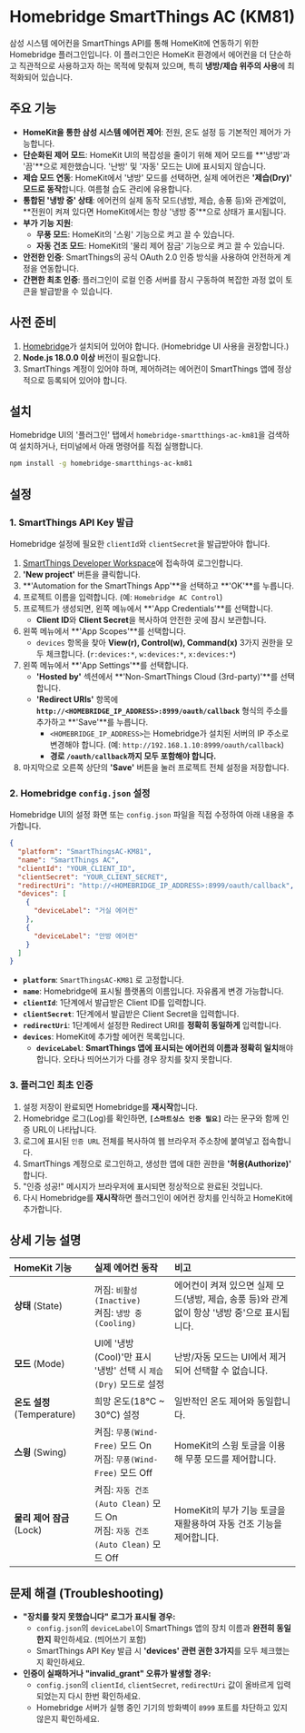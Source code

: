 # Homebridge SmartThings AC (KM81)

삼성 시스템 에어컨을 SmartThings API를 통해 HomeKit에 연동하기 위한 Homebridge 플러그인입니다. 이 플러그인은 HomeKit 환경에서 에어컨을 더 단순하고 직관적으로 사용하고자 하는 목적에 맞춰져 있으며, 특히 **냉방/제습 위주의 사용**에 최적화되어 있습니다.

## 주요 기능

* **HomeKit을 통한 삼성 시스템 에어컨 제어**: 전원, 온도 설정 등 기본적인 제어가 가능합니다.
* **단순화된 제어 모드**: HomeKit UI의 복잡성을 줄이기 위해 제어 모드를 **'냉방'과 '끔'**으로 제한했습니다. '난방' 및 '자동' 모드는 UI에 표시되지 않습니다.
* **제습 모드 연동**: HomeKit에서 '냉방' 모드를 선택하면, 실제 에어컨은 **'제습(Dry)' 모드로 동작**합니다. 여름철 습도 관리에 유용합니다.
* **통합된 '냉방 중' 상태**: 에어컨의 실제 동작 모드(냉방, 제습, 송풍 등)와 관계없이, **전원이 켜져 있다면 HomeKit에서는 항상 '냉방 중'**으로 상태가 표시됩니다.
* **부가 기능 지원**:
    * **무풍 모드**: HomeKit의 '스윙' 기능으로 켜고 끌 수 있습니다.
    * **자동 건조 모드**: HomeKit의 '물리 제어 잠금' 기능으로 켜고 끌 수 있습니다.
* **안전한 인증**: SmartThings의 공식 OAuth 2.0 인증 방식을 사용하여 안전하게 계정을 연동합니다.
* **간편한 최초 인증**: 플러그인이 로컬 인증 서버를 잠시 구동하여 복잡한 과정 없이 토큰을 발급받을 수 있습니다.

## 사전 준비

1.  [Homebridge](https://homebridge.io/)가 설치되어 있어야 합니다. (Homebridge UI 사용을 권장합니다.)
2.  **Node.js 18.0.0 이상** 버전이 필요합니다.
3.  SmartThings 계정이 있어야 하며, 제어하려는 에어컨이 SmartThings 앱에 정상적으로 등록되어 있어야 합니다.

## 설치

Homebridge UI의 '플러그인' 탭에서 `homebridge-smartthings-ac-km81`을 검색하여 설치하거나, 터미널에서 아래 명령어를 직접 실행합니다.

```sh
npm install -g homebridge-smartthings-ac-km81
```

## 설정

### 1. SmartThings API Key 발급

Homebridge 설정에 필요한 `clientId`와 `clientSecret`을 발급받아야 합니다.

1.  [SmartThings Developer Workspace](https://smartthings.developer.samsung.com/workspace)에 접속하여 로그인합니다.
2.  **'New project'** 버튼을 클릭합니다.
3.  **'Automation for the SmartThings App'**을 선택하고 **'OK'**를 누릅니다.
4.  프로젝트 이름을 입력합니다. (예: `Homebridge AC Control`)
5.  프로젝트가 생성되면, 왼쪽 메뉴에서 **'App Credentials'**를 선택합니다.
    * **Client ID**와 **Client Secret**을 복사하여 안전한 곳에 잠시 보관합니다.
6.  왼쪽 메뉴에서 **'App Scopes'**를 선택합니다.
    * `devices` 항목을 찾아 **View(r), Control(w), Command(x)** 3가지 권한을 모두 체크합니다. (`r:devices:*`, `w:devices:*`, `x:devices:*`)
7.  왼쪽 메뉴에서 **'App Settings'**를 선택합니다.
    * **'Hosted by'** 섹션에서 **'Non-SmartThings Cloud (3rd-party)'**를 선택합니다.
    * **'Redirect URIs'** 항목에 **`http://<HOMEBRIDGE_IP_ADDRESS>:8999/oauth/callback`** 형식의 주소를 추가하고 **'Save'**를 누릅니다.
        * `<HOMEBRIDGE_IP_ADDRESS>`는 Homebridge가 설치된 서버의 IP 주소로 변경해야 합니다. (예: `http://192.168.1.10:8999/oauth/callback`)
        * **경로 `/oauth/callback`까지 모두 포함해야 합니다.**
8.  마지막으로 오른쪽 상단의 **'Save'** 버튼을 눌러 프로젝트 전체 설정을 저장합니다.

### 2. Homebridge `config.json` 설정

Homebridge UI의 설정 화면 또는 `config.json` 파일을 직접 수정하여 아래 내용을 추가합니다.

```json
{
  "platform": "SmartThingsAC-KM81",
  "name": "SmartThings AC",
  "clientId": "YOUR_CLIENT_ID",
  "clientSecret": "YOUR_CLIENT_SECRET",
  "redirectUri": "http://<HOMEBRIDGE_IP_ADDRESS>:8999/oauth/callback",
  "devices": [
    {
      "deviceLabel": "거실 에어컨"
    },
    {
      "deviceLabel": "안방 에어컨"
    }
  ]
}
```

* **`platform`**: `SmartThingsAC-KM81` 로 고정합니다.
* **`name`**: Homebridge에 표시될 플랫폼의 이름입니다. 자유롭게 변경 가능합니다.
* **`clientId`**: 1단계에서 발급받은 Client ID를 입력합니다.
* **`clientSecret`**: 1단계에서 발급받은 Client Secret을 입력합니다.
* **`redirectUri`**: 1단계에서 설정한 Redirect URI를 **정확히 동일하게** 입력합니다.
* **`devices`**: HomeKit에 추가할 에어컨 목록입니다.
    * **`deviceLabel`**: **SmartThings 앱에 표시되는 에어컨의 이름과 정확히 일치**해야 합니다. 오타나 띄어쓰기가 다를 경우 장치를 찾지 못합니다.

### 3. 플러그인 최초 인증

1.  설정 저장이 완료되면 Homebridge를 **재시작**합니다.
2.  Homebridge 로그(Log)를 확인하면, **`[스마트싱스 인증 필요]`** 라는 문구와 함께 인증 URL이 나타납니다.
3.  로그에 표시된 `인증 URL` 전체를 복사하여 웹 브라우저 주소창에 붙여넣고 접속합니다.
4.  SmartThings 계정으로 로그인하고, 생성한 앱에 대한 권한을 **'허용(Authorize)'** 합니다.
5.  "인증 성공!" 메시지가 브라우저에 표시되면 정상적으로 완료된 것입니다.
6.  다시 Homebridge를 **재시작**하면 플러그인이 에어컨 장치를 인식하고 HomeKit에 추가합니다.

## 상세 기능 설명

| HomeKit 기능 | 실제 에어컨 동작 | 비고 |
| :--- | :--- | :--- |
| **상태** (State) | 꺼짐: `비활성(Inactive)` <br> 켜짐: `냉방 중(Cooling)` | 에어컨이 켜져 있으면 실제 모드(냉방, 제습, 송풍 등)와 관계없이 항상 '냉방 중'으로 표시됩니다. |
| **모드** (Mode) | UI에 '냉방(Cool)'만 표시 <br> '냉방' 선택 시 `제습(Dry)` 모드로 설정 | 난방/자동 모드는 UI에서 제거되어 선택할 수 없습니다. |
| **온도 설정** (Temperature) | 희망 온도(18°C ~ 30°C) 설정 | 일반적인 온도 제어와 동일합니다. |
| **스윙** (Swing) | 켜짐: `무풍(Wind-Free)` 모드 On <br> 꺼짐: `무풍(Wind-Free)` 모드 Off | HomeKit의 스윙 토글을 이용해 무풍 모드를 제어합니다. |
| **물리 제어 잠금** (Lock) | 켜짐: `자동 건조(Auto Clean)` 모드 On <br> 꺼짐: `자동 건조(Auto Clean)` 모드 Off | HomeKit의 부가 기능 토글을 재활용하여 자동 건조 기능을 제어합니다. |

## 문제 해결 (Troubleshooting)

* **"장치를 찾지 못했습니다" 로그가 표시될 경우:**
    * `config.json`의 `deviceLabel`이 SmartThings 앱의 장치 이름과 **완전히 동일한지** 확인하세요. (띄어쓰기 포함)
    * SmartThings API Key 발급 시 **'devices' 관련 권한 3가지**를 모두 체크했는지 확인하세요.
* **인증이 실패하거나 "invalid_grant" 오류가 발생할 경우:**
    * `config.json`의 `clientId`, `clientSecret`, `redirectUri` 값이 올바르게 입력되었는지 다시 한번 확인하세요.
    * Homebridge 서버가 실행 중인 기기의 방화벽이 `8999` 포트를 차단하고 있지 않은지 확인하세요.
